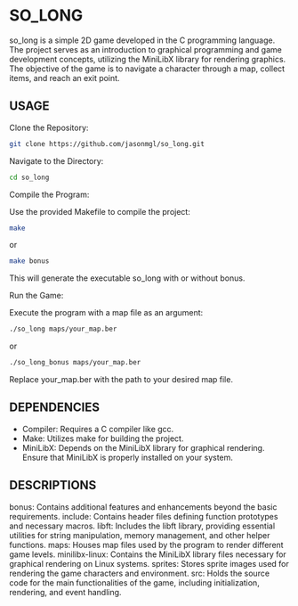 # SO_LONG
so_long is a simple 2D game developed in the C programming language. The project serves as an introduction to graphical programming and game development concepts, utilizing the MiniLibX library for rendering graphics. The objective of the game is to navigate a character through a map, collect items, and reach an exit point.

## USAGE
Clone the Repository:

```bash
git clone https://github.com/jasonmgl/so_long.git
```
Navigate to the Directory:

```bash
cd so_long
```
Compile the Program:

Use the provided Makefile to compile the project:

```bash
make
```
or
```bash
make bonus
```
This will generate the executable so_long with or without bonus.

Run the Game:

Execute the program with a map file as an argument:

```bash
./so_long maps/your_map.ber
```
or
```bash
./so_long_bonus maps/your_map.ber
```
Replace your_map.ber with the path to your desired map file.

## DEPENDENCIES
- Compiler: Requires a C compiler like gcc.
- Make: Utilizes make for building the project.
- MiniLibX: Depends on the MiniLibX library for graphical rendering. Ensure that MiniLibX is properly installed on your system.

## DESCRIPTIONS
bonus: Contains additional features and enhancements beyond the basic requirements.
include: Contains header files defining function prototypes and necessary macros.
libft: Includes the libft library, providing essential utilities for string manipulation, memory management, and other helper functions.
maps: Houses map files used by the program to render different game levels.
minilibx-linux: Contains the MiniLibX library files necessary for graphical rendering on Linux systems.
sprites: Stores sprite images used for rendering the game characters and environment.
src: Holds the source code for the main functionalities of the game, including initialization, rendering, and event handling.
